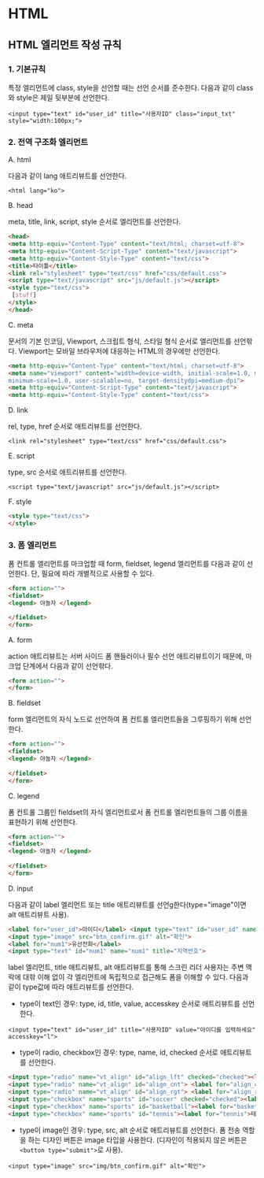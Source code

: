 # HTML


## HTML 엘리먼트 작성 규칙

### 1. 기본규칙

특정 엘리먼트에 class, style을 선언할 때는 선언 순서를 준수한다. 다음과 같이 class와 style은 제일 뒷부분에 선언한다.

`<input type="text" id="user_id" title="사용자ID" class="input_txt" style="width:100px;">`


### 2. 전역 구조화 엘리먼트

A. html

다음과 같이 lang 애트리뷰트를 선언한다.

`<html lang="ko">`

B. head

meta, title, link, script, style 순서로 엘리먼트를 선언한다.

```html
<head>
<meta http-equiv="Content-Type" content="text/html; charset=utf-8">
<meta http-equiv="Content-Script-Type" content="text/javascript">
<meta http-equiv="Content-Style-Type" content="text/css">
<title>타이틀</title>
<link rel="stylesheet" type="text/css" href="css/default.css">
<script type="text/javascript" src="js/default.js"></script>
<style type="text/css">
 [stuff]
</style>
</head>
```

C. meta

문서의 기본 인코딩, Viewport, 스크립트 형식, 스타일 형식 순서로 엘리먼트를 선언핚다.
Viewport는 모바일 브라우저에 대응하는 HTML의 경우에만 선언한다.

```html
<meta http-equiv="Content-Type" content="text/html; charset=utf-8">
<meta name="viewport" content="width=device-width, initial-scale=1.0, maximum-scale=1.0,
minimum-scale=1.0, user-scalable=no, target-densitydpi=medium-dpi">
<meta http-equiv="Content-Script-Type" content="text/javascript">
<meta http-equiv="Content-Style-Type" content="text/css">
```

D. link

rel, type, href 순서로 애트리뷰트를 선언한다.

`<link rel="stylesheet" type="text/css" href="css/default.css">`

E. script

type, src 순서로 애트리뷰트를 선언한다. 

`<script type="text/javascript" src="js/default.js"></script>`

F. style

```html
<style type="text/css">
</style>
```

### 3. 폼 엘리먼트

폼 컨트롤 엘리먼트를 마크업할 때 form, fieldset, legend 엘리먼트를 다음과 같이 선언한다. 단, 필요에 따라 개별적으로 사용할 수 있다.

```html
<form action="">
<fieldset>
<legend> 야놀자 </legend>

</fieldset>
</form>
```

A. form

action 애트리뷰트는 서버 사이드 폼 핸들러이나 필수 선언 애트리뷰트이기 때문에, 마크업 단계에서 다음과 같이 선언핚다.

```html
<form action="">
</form>
```

B. fieldset

form 엘리먼트의 자식 노드로 선언하여 폼 컨트롤 엘리먼트들을 그루핑하기 위해 선언한다.

```html
<form action="">
<fieldset>
<legend> 야놀자 </legend>
 
</fieldset>
</form>
```

C. legend

폼 컨트롤 그룹인 fieldset의 자식 엘리먼트로서 폼 컨트롤 엘리먼트들의 그룹 이름을 표현하기 위해 선언한다.

```html
<form action="">
<fieldset>
<legend> 야놀자 </legend>
 
</fieldset>
</form>
```

D. input

다음과 같이 label 엘리먼트 또는 title 애트리뷰트를 선언g한다(type="image"이면 alt 애트리뷰트 사용). 

```html
<label for="user_id">아이디</label> <input type="text" id="user_id" name="user_id">
<input type="image" src="btn_confirm.gif" alt="확인">
<label for="num1">유선전화</label>
<input type="text" id="num1" name="num1" title="지역번호">
```

label 엘리먼트, title 애트리뷰트, alt 애트리뷰트를 통해 스크린 리더 사용자는 주변 맥락에 대핚 이해 없이 각 엘리먼트에 독립적으로 접근해도 폼을 이해할 수 있다.
다음과 같이 type값에 따라 애트리뷰트를 선언한다.

+ type이 text인 경우: type, id, title, value, accesskey 순서로 애트리뷰트를 선언한다.

`<input type="text" id="user_id" title="사용자ID" value="아이디를 입력하세요" accesskey="l">`

+ type이 radio, checkbox인 경우: type, name, id, checked 순서로 애트리뷰트를 선언한다.

```html
<input type="radio" name="vt_align" id="align_lft" checked="checked"><label for="align_lft">왼쪽정렬</label>
<input type="radio" name="vt_align" id="align_cnt"> <label for="align_cnt">가욲데정렬</label>
<input type="radio" name="vt_align" id="align_rgt"> <label for="align_rgt">오른쪽정렬</label>
<input type="checkbox" name="sports" id="soccer" checked="checked"><label for="soccer">축구</label>
<input type="checkbox" name="sports" id="basketball"><label for="basketball">농구</label>
<input type="checkbox" name="sports" id="tennis"><label for="tennis">테니스</label>
```

+ type이 image인 경우: type, src, alt 순서로 애트리뷰트를 선언한다. 폼 전송 역할을 하는 디자인 버튼은 image 타입을 사용한다.
(디자인이 적용되지 않은 버튼은 `<button type="submit">`로 사용).

`<input type="image" src="img/btn_confirm.gif" alt="확인">`


